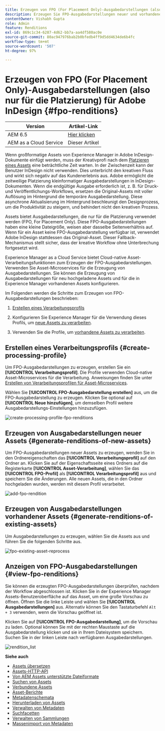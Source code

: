 ```yaml
---
title: Erzeugen von FPO (For Placement Only)-Ausgabedarstellungen (also nur für die Platzierung) für Adobe InDesign
description: Erzeugen Sie FPO-Ausgabedarstellungen neuer und vorhandener Assets mithilfe des Experience Manager Assets-Workflows und ImageMagick.
contentOwner: Vishabh Gupta
role: Admin
feature: Renditions
exl-id: 869c1c34-6287-4d62-bb7a-aa4df580ac0e
source-git-commit: 80ac947976bab2b0bfedb4ff9d5dd4634de6b4fc
workflow-type: tm+mt
source-wordcount: '507'
ht-degree: 97%

---
```


# Erzeugen von FPO (For Placement Only)-Ausgabedarstellungen (also nur für die Platzierung) für Adobe InDesign {#fpo-renditions}

| Version | Artikel-Link |
| -------- | ---------------------------- |
| AEM 6.5 | [Hier klicken](https://experienceleague.adobe.com/docs/experience-manager-65/assets/administer/configure-fpo-renditions.html?lang=en) |
| AEM as a Cloud Service | Dieser Artikel |

Wenn großformatige Assets von Experience Manager in Adobe InDesign-Dokumente einfügt werden, muss der Kreativprofi nach dem [Platzieren eines Assets](https://helpx.adobe.com/de/indesign/using/placing-graphics.html) eine beträchtliche Zeit warten. In der Zwischenzeit kann der Benutzer InDesign nicht verwenden. Dies unterbricht den kreativen Fluss und wirkt sich negativ auf das Kundenerlebnis aus. Adobe ermöglicht die zeitweilige Platzierung kleinformatiger Ausgabedarstellungen in InDesign-Dokumenten. Wenn die endgültige Ausgabe erforderlich ist, z. B. für Druck- und Veröffentlichungs-Workflows, ersetzen die Original-Assets mit voller Auflösung im Hintergrund die temporäre Ausgabedarstellung. Diese asynchrone Aktualisierung im Hintergrund beschleunigt den Designprozess, um die Produktivität zu steigern, und behindert nicht den kreativen Prozess.

Assets bietet Ausgabedarstellungen, die nur für die Platzierung verwendet werden (FPO, For Placement Only). Diese FPO-Ausgabedarstellungen haben eine kleine Dateigröße, weisen aber dasselbe Seitenverhältnis auf. Wenn für ein Asset keine FPO-Ausgabedarstellung verfügbar ist, verwendet Adobe InDesign stattdessen das Original-Asset. Dieser Fallback-Mechanismus stellt sicher, dass der kreative Workflow ohne Unterbrechung fortgesetzt wird.

Experience Manager as a Cloud Service bietet Cloud-native Asset-Verarbeitungsfunktionen zum Erzeugen der FPO-Ausgabedarstellungen. Verwenden Sie Asset-Microservices für die Erzeugung von Ausgabedarstellungen. Sie können die Erzeugung von Ausgabedarstellungen für neu hochgeladene Assets und für die in Experience Manager vorhandenen Assets konfigurieren.

Im Folgenden werden die Schritte zum Erzeugen von FPO-Ausgabedarstellungen beschrieben:

1. [Erstellen eines Verarbeitungsprofils](#create-processing-profile)

1. Konfigurieren Sie Experience Manager für die Verwendung dieses Profils, um [neue Assets zu verarbeiten](#generate-renditions-of-new-assets).
1. Verwenden Sie die Profile, um [vorhandene Assets zu verarbeiten](#generate-renditions-of-existing-assets).

## Erstellen eines Verarbeitungsprofils {#create-processing-profile}

Um FPO-Ausgabedarstellungen zu erzeugen, erstellen Sie ein **[!UICONTROL Verarbeitungsprofil]**. Die Profile verwenden Cloud-native Asset-Microservices für die Verarbeitung. Anweisungen finden Sie unter [Erstellen von Verarbeitungsprofilen für Asset-Microservices](asset-microservices-configure-and-use.md).

Wählen Sie **[!UICONTROL FPO-Ausgabedarstellung erstellen]** aus, um die FPO-Ausgabedarstellung zu erzeugen. Klicken Sie optional auf **[!UICONTROL Neue hinzufügen]**, um demselben Profil weitere Ausgabedarstellungs-Einstellungen hinzuzufügen.

![create-processing-profile-fpo-renditions](assets/create-processing-profile-fpo-renditions.png)

## Erzeugen von Ausgabedarstellungen neuer Assets {#generate-renditions-of-new-assets}

Um FPO-Ausgabedarstellungen neuer Assets zu erzeugen, wenden Sie in den Ordnereigenschaften das **[!UICONTROL Verarbeitungsprofil]** auf den Ordner an. Klicken Sie auf der Eigenschaftsseite eines Ordners auf die Registerkarte **[!UICONTROL Asset-Verarbeitung]**, wählen Sie das **[!UICONTROL FPO-Profil]** als **[!UICONTROL Verarbeitungsprofil]** aus und speichern Sie die Änderungen. Alle neuen Assets, die in den Ordner hochgeladen wurden, werden mit diesem Profil verarbeitet.

![add-fpo-rendition](assets/add-fpo-rendition.png)


## Erzeugen von Ausgabedarstellungen vorhandener Assets {#generate-renditions-of-existing-assets}

Um Ausgabedarstellungen zu erzeugen, wählen Sie die Assets aus und führen Sie die folgenden Schritte aus.

![fpo-existing-asset-reprocess](assets/fpo-existing-asset-reprocess.gif)


## Anzeigen von FPO-Ausgabedarstellungen {#view-fpo-renditions}

Sie können die erzeugten FPO-Ausgabedarstellungen überprüfen, nachdem der Workflow abgeschlossen ist. Klicken Sie in der Experience Manager Assets-Benutzeroberfläche auf das Asset, um eine große Vorschau zu öffnen. Öffnen Sie die linke Leiste und wählen Sie **[!UICONTROL Ausgabedarstellungen]** aus. Alternativ können Sie den Tastaturbefehl `Alt + 3` verwenden, wenn die Vorschau geöffnet ist.

Klicken Sie auf **[!UICONTROL FPO-Ausgabedarstellung]**, um die Vorschau zu laden. Optional können Sie mit der rechten Maustaste auf die Ausgabedarstellung klicken und sie in Ihrem Dateisystem speichern. Suchen Sie in der linken Leiste nach verfügbaren Ausgabedarstellungen.

![rendition_list](assets/list-renditions.png)

**Siehe auch**

* [Assets übersetzen](translate-assets.md)
* [Assets-HTTP-API](mac-api-assets.md)
* [Von AEM Assets unterstützte Dateiformate](file-format-support.md)
* [Suchen von Assets](search-assets.md)
* [Verbundene Assets](use-assets-across-connected-assets-instances.md)
* [Asset-Berichte](asset-reports.md)
* [Metadatenschemata](metadata-schemas.md)
* [Herunterladen von Assets](download-assets-from-aem.md)
* [Verwalten von Metadaten](manage-metadata.md)
* [Suchfacetten](search-facets.md)
* [Verwalten von Sammlungen](manage-collections.md)
* [Massenimport von Metadaten](metadata-import-export.md)
